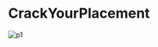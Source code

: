 # CrackYourPlacement
![p1](https://github.com/AayushiSaini/CrackYourPlacement/assets/118258257/fd70ccfa-ea8a-46aa-b3d5-4532ca46d9a4)
